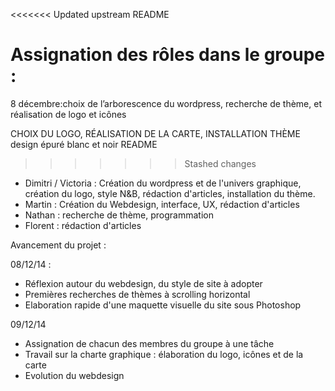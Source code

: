 <<<<<<< Updated upstream
README

Assignation des rôles dans le groupe :
=======
8 décembre:choix de l’arborescence du wordpress, recherche de thème, et réalisation de logo et icônes

CHOIX DU LOGO, RÉALISATION DE LA CARTE, INSTALLATION THÈME
design épuré blanc et noir  README
>>>>>>> Stashed changes

- Dimitri / Victoria : Création du wordpress et de l'univers graphique, création du logo, style N&B, rédaction d'articles, installation du thème.
- Martin : Création du Webdesign, interface, UX, rédaction d'articles
- Nathan :  recherche de thème, programmation
- Florent : rédaction d'articles


Avancement du projet : 

08/12/14 :

- Réflexion autour du webdesign, du style de site à adopter
- Premières recherches de thèmes à scrolling horizontal
- Elaboration rapide d'une maquette visuelle du site sous Photoshop

09/12/14

- Assignation de chacun des membres du groupe à une tâche
- Travail sur la charte graphique : élaboration du logo, icônes et de la carte
- Evolution du webdesign
